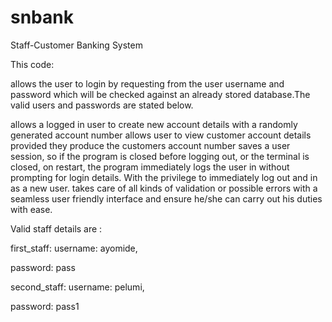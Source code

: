 # snbank
Staff-Customer Banking System

This code:

allows the user to login by requesting from the user username and password which will be checked against an already stored database.The valid users and passwords are stated below.

allows a logged in user to create new account details with a randomly generated account number allows user to view customer account details provided they produce the customers account number saves a user session, so if the program is closed before logging out, or the terminal is closed, on restart, the program immediately logs the user in without prompting for login details. With the privilege to immediately log out and in as a new user. takes care of all kinds of validation or possible errors with a seamless user friendly interface and ensure he/she can carry out his duties with ease.

Valid staff details are :

first_staff: username: ayomide,

password: pass

second_staff: username: pelumi,

password: pass1
